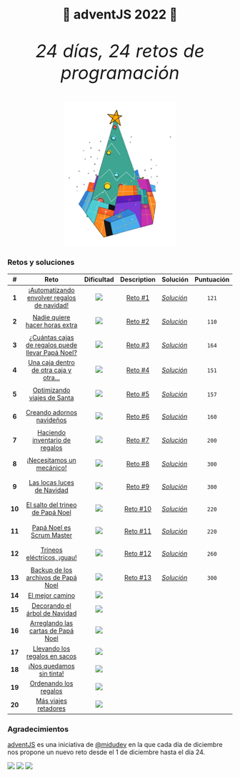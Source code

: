 <h1 align="center">🎄 adventJS 2022 🎄</h1>

<p align="center" style="font-size:40px"><em>24 días, 24 retos de programación</em></p>

<p align="center"> 
  <img width=50% src=./images/chrismas-tree.png/>
</p>

<h3>Retos y soluciones</h3>

|   #    |                                              Reto                                              |                               Dificultad                               |                                             Description                                             | Solución                                                                                              | Puntuación                             |
| :----: | :--------------------------------------------------------------------------------------------: | :--------------------------------------------------------------------: | :-------------------------------------------------------------------------------------------------: | ----------------------------------------------------------------------------------------------------- | -------------------------------------- |
| **1**  |    [¡Automatizando envolver regalos de navidad!](https://adventjs.dev/es/challenges/2022/1)    | [![](https://img.shields.io/badge/-Fácil-brightgreen?style=plastic)]() | [Reto #1](https://github.com/ElenaPalomar/adventJS-2022/blob/main/challenges/challenge-1/README.md) | [_Solución_](https://github.com/ElenaPalomar/adventJS-2022/blob/main/challenges/challenge-1/index.js) | <p align="center"><code>121</code></p> |
| **2**  |          [Nadie quiere hacer horas extra](https://adventjs.dev/es/challenges/2022/2)           | [![](https://img.shields.io/badge/-Fácil-brightgreen?style=plastic)]() | [Reto #2](https://github.com/ElenaPalomar/adventJS-2022/blob/main/challenges/challenge-2/README.md) | [_Solución_](https://github.com/ElenaPalomar/adventJS-2022/blob/main/challenges/challenge-2/index.js) | <p align="center"><code>110</code></p> |
| **3**  | [¿Cuántas cajas de regalos puede llevar Papá Noel?](https://adventjs.dev/es/challenges/2022/3) | [![](https://img.shields.io/badge/-Fácil-brightgreen?style=plastic)]() | [Reto #3](https://github.com/ElenaPalomar/adventJS-2022/blob/main/challenges/challenge-3/README.md) | [_Solución_](https://github.com/ElenaPalomar/adventJS-2022/blob/main/challenges/challenge-3/index.js) | <p align="center"><code>164</code></p> |
| **4**  |      [Una caja dentro de otra caja y otra...](https://adventjs.dev/es/challenges/2022/4)       |   [![](https://img.shields.io/badge/-Medio-F39C12?style=plastic)]()    | [Reto #4](https://github.com/ElenaPalomar/adventJS-2022/blob/main/challenges/challenge-4/README.md) | [_Solución_](https://github.com/ElenaPalomar/adventJS-2022/blob/main/challenges/challenge-4/index.js) | <p align="center"><code>151</code></p> |
| **5**  |            [Optimizando viajes de Santa](https://adventjs.dev/es/challenges/2022/5)            |  [![](https://img.shields.io/badge/-Difícil-C0392B?style=plastic)]()   | [Reto #5](https://github.com/ElenaPalomar/adventJS-2022/blob/main/challenges/challenge-5/README.md) | [_Solución_](https://github.com/ElenaPalomar/adventJS-2022/blob/main/challenges/challenge-5/index.js) | <p align="center"><code>157</code></p> |
| **6**  |             [Creando adornos navideños](https://adventjs.dev/es/challenges/2022/6)             |   [![](https://img.shields.io/badge/-Medio-F39C12?style=plastic)]()    | [Reto #6](https://github.com/ElenaPalomar/adventJS-2022/blob/main/challenges/challenge-6/README.md) | [_Solución_](https://github.com/ElenaPalomar/adventJS-2022/blob/main/challenges/challenge-6/index.js) | <p align="center"><code>160</code></p> |
| **7**  |          [Haciendo inventario de regalos](https://adventjs.dev/es/challenges/2022/7)           | [![](https://img.shields.io/badge/-Fácil-brightgreen?style=plastic)]() | [Reto #7](https://github.com/ElenaPalomar/adventJS-2022/blob/main/challenges/challenge-7/README.md) | [_Solución_](https://github.com/ElenaPalomar/adventJS-2022/blob/main/challenges/challenge-7/index.js) | <p align="center"><code>200</code></p> |
| **8**  |             [¡Necesitamos un mecánico!](https://adventjs.dev/es/challenges/2022/8)             |   [![](https://img.shields.io/badge/-Medio-F39C12?style=plastic)]()    | [Reto #8](https://github.com/ElenaPalomar/adventJS-2022/blob/main/challenges/challenge-8/README.md) | [_Solución_](https://github.com/ElenaPalomar/adventJS-2022/blob/main/challenges/challenge-8/index.js) | <p align="center"><code>300</code></p> |
| **9**  |            [Las locas luces de Navidad](https://adventjs.dev/es/challenges/2022/9)             | [![](https://img.shields.io/badge/-Fácil-brightgreen?style=plastic)]() | [Reto #9](https://github.com/ElenaPalomar/adventJS-2022/blob/main/challenges/challenge-9/README.md) | [_Solución_](https://github.com/ElenaPalomar/adventJS-2022/blob/main/challenges/challenge-9/index.js) | <p align="center"><code>300</code></p> |
| **10** |         [El salto del trineo de Papá Noel](https://adventjs.dev/es/challenges/2022/10)         |   [![](https://img.shields.io/badge/-Medio-F39C12?style=plastic)]()    |                                            [Reto #10]()                                             | [_Solución_]()                                                                                        | <p align="center"><code>220</code></p> |
| **11** |            [Papá Noel es Scrum Master](https://adventjs.dev/es/challenges/2022/11)             |  [![](https://img.shields.io/badge/-Difícil-C0392B?style=plastic)]()   |                                            [Reto #11]()                                             | [_Solución_]()                                                                                        | <p align="center"><code>220</code></p> |
| **12** |            [Trineos eléctricos, ¡guau!](https://adventjs.dev/es/challenges/2022/12)            |   [![](https://img.shields.io/badge/-Medio-F39C12?style=plastic)]()    |                                            [Reto #12]()                                             | [_Solución_]()                                                                                        | <p align="center"><code>260</code></p> |
| **13** |       [Backup de los archivos de Papá Noel](https://adventjs.dev/es/challenges/2022/13)        | [![](https://img.shields.io/badge/-Fácil-brightgreen?style=plastic)]() |                                            [Reto #13]()                                             | [_Solución_]()                                                                                        | <p align="center"><code>300</code></p> |
| **14** |                 [El mejor camino](https://adventjs.dev/es/challenges/2022/14)                  |   [![](https://img.shields.io/badge/-Medio-F39C12?style=plastic)]()    |                                                                                                     |                                                                                                       |                                        |
| **15** |          [Decorando el árbol de Navidad](https://adventjs.dev/es/challenges/2022/15)           |   [![](https://img.shields.io/badge/-Medio-F39C12?style=plastic)]()    |                                                                                                     |                                                                                                       |                                        |
| **16** |        [Arreglando las cartas de Papá Noel](https://adventjs.dev/es/challenges/2022/16)        |  [![](https://img.shields.io/badge/-Difícil-C0392B?style=plastic)]()   |                                                                                                     |                                                                                                       |                                        |
| **17** |          [Llevando los regalos en sacos](https://adventjs.dev/es/challenges/2022/17)           |   [![](https://img.shields.io/badge/-Medio-F39C12?style=plastic)]()    |                                                                                                     |                                                                                                       |                                        |
| **18** |             [¡Nos quedamos sin tinta!](https://adventjs.dev/es/challenges/2022/18)             | [![](https://img.shields.io/badge/-Fácil-brightgreen?style=plastic)]() |                                                                                                     |                                                                                                       |                                        |
| **19** |              [Ordenando los regalos](https://adventjs.dev/es/challenges/2022/19)               | [![](https://img.shields.io/badge/-Fácil-brightgreen?style=plastic)]() |                                                                                                     |                                                                                                       |                                        |
| **20** |               [Más viajes retadores](https://adventjs.dev/es/challenges/2022/20)               |  [![](https://img.shields.io/badge/-Difícil-C0392B?style=plastic)]()   |                                                                                                     |                                                                                                       |                                        |

<h3>Agradecimientos</h3>

[adventJS](https://midu.dev/) es una iniciativa de [@midudev](https://midu.dev/) en la que cada día de diciembre nos propone un nuevo reto desde el 1 de diciembre hasta el día 24.

[![](https://img.shields.io/badge/-midudev-9146FF?style=flat-square&logo=twitch&logoColor=white&style=plastic)](https://www.twitch.tv/midudev)
[![](https://img.shields.io/badge/-%40midudev-ff0000?style=flat-square&logo=youtube&logoColor=white&style=plastic)](https://www.youtube.com/midudev)
[![](https://img.shields.io/badge/-%40midudev-1DA1F2?style=flat-square&logo=twitter&logoColor=white&style=plastic)](https://twitter.com/midudev)
